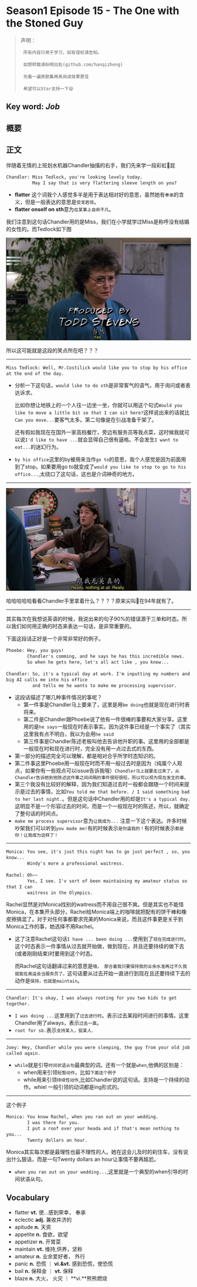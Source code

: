 # Season1 Episode 15 - The One with the Stoned Guy

> 声明：
>       
>      所有内容只用于学习，如有侵权请告知。
>
>      如想转载请标明出处(github.com/hanqizheng)
>      
>      先看一遍原剧集再来阅读效果更佳
> 
>      希望可以Star支持一下😄
>
> 

## Key word:  *Job*

## 概要


## 正文

伴随着无情的上班划水机器Chandler抽搐的右手，我们先来学一段彩虹🌈屁

```
Chandler: Miss Tedlock, you're looking lovely today.
          May I say that is very flattering sleeve length on you?
```

- **flatter** 这个词我个人感觉多半是用于表达相对好的意思，虽然她有`奉承`的含义，但是一般表达的意思是`受宠若惊`。
- **flatter onself on sth**意为`在某事上自命不凡`。

我们注意到这句话Chandler用的是Miss，我们在小学就学过Miss是称呼没有结婚的女性的。而Tedlock如下图

![](./../source/image/season1/episode15/1120.12.38.jpg)

所以这可能就是这段的笑点所在吧？？？

---

```
Miss Tedlock: Well, Mr.Costilick would like you to stop by his office at the end of the day.
```

- 分析一下这句话，`would like to do sth`是非常客气的语气，用于询问或者表达诉求。
  
  比如你想让地铁上的一个人往一边坐一坐，你就可以用这个句式`Would you like to move a little bit so that I can sit here?`这样说出来的话就比`Can you move...`要客气太多。第二句像是在引战准备干架了。

  还有假如我现在在国外一家高档餐厅，旁边有服务员等我点菜，这时候我就可以说`I'd like to have ...`就会显得自己很有逼格。不会发生`I want to eat...`的迷幻行为。

- `by his office`这里的by被用来当作`go to`的意思，我个人感觉是因为前面用到了stop。如果要用go to就变成了`would you like to stop to go to his office...`,太绕口了这句话，这也是介词神奇的地方。

---

![](./../source/image/season1/episode15/1120.34.13.jpg)

哈哈哈哈哈看看Chandler手里拿着什么？？？？原来尖叫🐔在94年就有了。

---

其实每次在我想说英语的时候，我说出来的句子90%的错误源于三单和时态。所以我们如何用正确的时态来表达一句话，是非常重要的。

下面这段话正好是一个非常非常好的例子。

```
Phoebe: Hey, you guys!
        Chandler's comming, and he says he has this incredible news.
        So when he gets here, let's all act like , you know...

Chandler: So, it's a typical day at work. I'm inputting my numbers and big AI calls me into his office
          and tells me he wants to make me processing supervisor.

```
- 这段话描述了哪几种事件情况的事呢？
  - 第一件事是Chandler马上要来了，这里是用`be doing`也就是现在进行时表将来。
  - 第二件是Chandler跟Phoebe说了他有一件很棒的事要和大家分享。这里用的是`he says`一般现在时表示事实。因为这件事已经是一个事实了（其实这里我有点不明白，我以为会用`he said`
  - 第三件事是Chandler陈述老板叫他去告诉他升职的事。这里用的全部都是一般现在时和现在进行时，完全没有用一点过去式的东西。
- 第一部分的描述完全可以理解，都是相对合乎所学时态知识的。
- 第二件事这里Phoebe用一般现在时而不用一般过去时是因为（纯属个人观点，如果你有一些观点可以issue告诉我哦）`Chandler马上就要走过来了，从Chandler告诉她到他陈述这件事之间间隔的事件很短很短，所以可以视为现在发生的事。`
- 第三个我没有比较好的解释，因为我们知道过去时一般都会跟随一个时间来提示是过去的事情，比如`You told me that before. / I said something bad to her last night.`。但是这句话中Chandler用的却是`It's a typical day.`这明显不是一个形容过去的时间，而是一个一般现在时的陈述，所以，就确定了整句话的时间点。
- `make me process supervisor`意为`让我成为...`
注意一下这个表达。许多时候吵架我们可以听到`you made me!`有的时候表示`是你逼我的！`有的时候表示`都是你！让我成为这样了！`

---

```
Monica: You see, it's just this night has to go just perfect , so, you know...
        Windy's more a professional waitress.

Rachel: Oh~~ 
        Yes, I see. I'v sort of been maintaining my amateur status so that I can
        waitress in the Olympics.
```

Rachel显然是对Monica找别的waitress而不用自己很不爽。但是其实也不能怪Monica，在本集开头部分，Rachel给Monica端上的咖啡就把配有的饼干棒和橡皮擦搞混了。对于对任何事都要求完美的Monica来说，而且这件事更是关乎到Monica工作的事，她选择不用Rachel。

- 这了注意Rachel这句话`I have ... been doing ...`使用到了`现在完成进行时`。这个时态表示一件事情从过去就开始做，做到现在，并且还要持续的做下去(或者刚刚结束)时要用到这个时态。

  而Rachel这句话翻译过来的意思是`哦， 那合着我只要保持我的业余水准再过不久我就能在奥运会当服务员了。`这句话要从过去开始一直进行到现在且还要持续下去的动作是`保持，也就是maintain`。

---

```
Chandler: It's okay, I was always rooting for you two kids to get together.
```

- `I was doing ...`这里用到了`过去进行时`。表示过去某段时间进行的事情。这里Chandler用了always，表示`过去一直`。
- `root for sb.`表示`支持某人，挺某人`.

---

```
Joey: Hey, Chandler while you were sleeping, the guy from your old job called again.
```

- `while`就是引导`时间状语从句`最典型的词。还有一个就是`when`,他俩的区别是：
  - when用来引领`短暂动作`，比如`下面这个例子`
  - while用来引领`持续性动作`,比如Chandler说的这句话。支持是一个持续的动作。whiel 一般引领的动词都是ing形式的。

---

这个例子

```
Monica: You know Rachel, when you ran out on your wedding.
        I was there for you.
        I put a roof over your heada and if that's mean nothing to you...
        Twenty dollars an hour.
```

Monica其实每次都是最理性也最不理性的人。她在这会儿及时的刹住车，没有说出什么狠话，而是一句Twenty dollars an hour让事情不要再尴尬。

- `when you ran out on your wedding...`,这里就是一个典型的when引导的时间状语从句。



## Vocabulary

- flatter **vt.** 使...感到荣幸， 奉承
- eclectic **adj.** 兼收并济的
- apitude **n.** 天资
- appetite **n.** 食欲，欲望
- appetizer **n.** 开胃菜
- maintain **vt.** 维持,供养，坚称
- amateur **n.** 业余爱好者， 外行
- panic **n.** 恐慌 ｜ **vi.&vt.** 感到恐慌，使恐慌
- bail **n.** 保释金 ｜ **vt.** 保释
- blaze **n.** 大火， 火灾 ｜ **vi.**熊熊燃烧